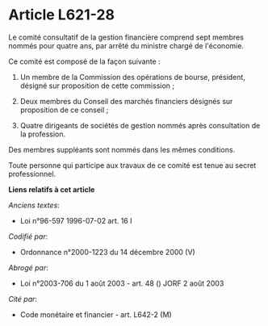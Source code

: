 # Article L621-28

Le comité consultatif de la gestion financière comprend sept membres nommés pour quatre ans, par arrêté du ministre chargé de
l'économie.

Ce comité est composé de la façon suivante :

1. Un membre de la Commission des opérations de bourse, président, désigné sur proposition de cette commission ;

2. Deux membres du Conseil des marchés financiers désignés sur proposition de ce conseil ;

3. Quatre dirigeants de sociétés de gestion nommés après consultation de la profession.

Des membres suppléants sont nommés dans les mêmes conditions.

Toute personne qui participe aux travaux de ce comité est tenue au secret professionnel.

**Liens relatifs à cet article**

_Anciens textes_:

  - Loi n°96-597 1996-07-02 art. 16 I

_Codifié par_:

  - Ordonnance n°2000-1223 du 14 décembre 2000 (V)

_Abrogé par_:

  - Loi n°2003-706 du 1 août 2003 - art. 48 () JORF 2 août 2003

_Cité par_:

  - Code monétaire et financier - art. L642-2 (M)
